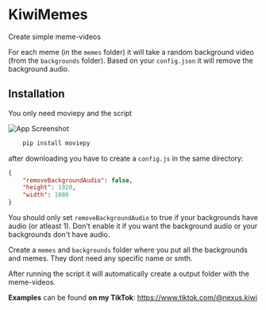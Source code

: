 
# KiwiMemes

Create simple meme-videos

For each meme (in the `memes` folder) it will take a random background video (from the `backgrounds` folder).
Based on your `config.json` it will remove the background audio.

## Installation

You only need moviepy and the script

![App Screenshot]([https://via.placeholder.com/468x300?text=App+Screenshot+Here](https://raw.githubusercontent.com/NexusKiwiii/KiwiMemes/main/preview.png))

```bash
    pip install moviepy
```
    
after downloading you have to create a `config.js` in the same directory:

```json
{
    "removeBackgroundAudio": false,
    "height": 1920,
    "width": 1080
}
```

You should only set `removeBackgroundAudio` to true if your backgrounds have audio (or atleast 1). Don't enable it if you want the background audio or your backgrounds don't have audio.

Create a `memes` and `backgrounds` folder where you put all the backgrounds and memes. They dont need any specific name or smth.

After running the script it will automatically create a output folder with the meme-videos.

**Examples** can be found **on my TikTok**: https://www.tiktok.com/@nexus.kiwi
